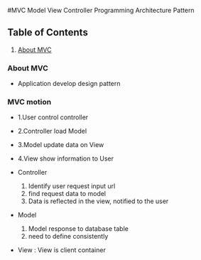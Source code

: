 #MVC
Model View Controller
Programming Architecture Pattern


## Table of Contents

1. [About MVC](#About-MVC)


### About MVC

- Application develop design pattern


### MVC motion

- 1.User control controller
- 2.Controller load Model
- 3.Model update data on View
- 4.View show information to User

- Controller
    1. Identify user request input url
    1. find request data to model
    1. Data is reflected in the view, notified to the user
- Model
    1. Model response to database table
    1. need to define consistently
- View : View is client container

